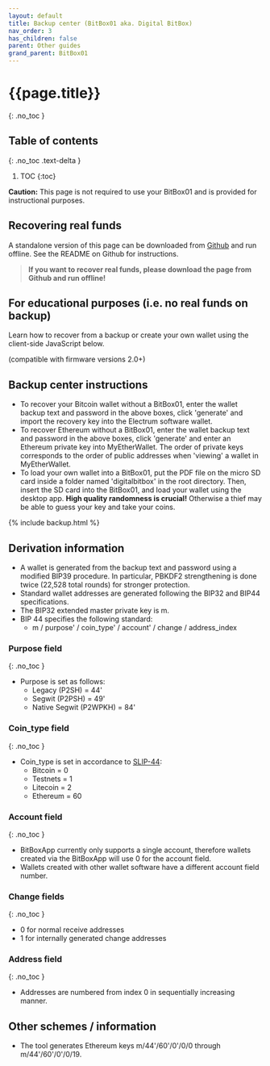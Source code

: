 ```yaml
---
layout: default
title: Backup center (BitBox01 aka. Digital BitBox)
nav_order: 3
has_children: false
parent: Other guides
grand_parent: BitBox01
---
```

# {{page.title}}
{: .no_toc }

## Table of contents
{: .no_toc .text-delta }

1. TOC
{:toc}

**Caution:** This page is not required to use your BitBox01 and is provided for instructional purposes.

## Recovering real funds
A standalone version of this page can be downloaded from [Github](https://github.com/digitalbitbox/html_backup) and run offline. See the README on Github for instructions.

> **If you want to recover real funds, please download the page from Github and run offline!**


## For educational purposes (i.e. no real funds on backup)
Learn how to recover from a backup or create your own wallet using the client-side JavaScript below.

(compatible with firmware versions 2.0+)

## Backup center instructions
* To recover your Bitcoin wallet without a BitBox01, enter the wallet backup text and password in the above boxes, click 'generate' and import the recovery key into the Electrum software wallet.
* To recover Ethereum without a BitBox01, enter the wallet backup text and password in the above boxes, click 'generate' and enter an Ethereum private key into MyEtherWallet.
The order of private keys corresponds to the order of public addresses when 'viewing' a wallet in MyEtherWallet.
* To load your own wallet into a BitBox01, put the PDF file
on the micro SD card inside a folder named 'digitalbitbox' in the root directory.
Then, insert the SD card into the BitBox01, and load your wallet using the desktop app.
**High quality randomness is crucial!**
Otherwise a thief may be able to guess your key and take your coins.

{% include backup.html %}


## Derivation information
* A wallet is generated from the backup text and password using a modified BIP39 procedure.
In particular, PBKDF2 strengthening is done twice (22,528 total rounds) for stronger protection.
* Standard wallet addresses are generated following the BIP32 and BIP44 specifications.
* The BIP32 extended master private key is m.
* BIP 44 specifies the following standard:
    * m / purpose' / coin_type' / account' / change / address_index

### Purpose field
{: .no_toc }
* Purpose is set as follows:
    * Legacy (P2SH) = 44'
    * Segwit (P2PSH) = 49'
    * Native Segwit (P2WPKH) = 84'

### Coin_type field
{: .no_toc }
* Coin_type is set in accordance to [SLIP-44](https://github.com/satoshilabs/slips/blob/master/slip-0044.md):
    * Bitcoin = 0
    * Testnets = 1
    * Litecoin = 2
    * Ethereum = 60

### Account field
{: .no_toc }
* BitBoxApp currently only supports a single account, therefore wallets created via the BitBoxApp will use 0 for the account field.
* Wallets created with other wallet software have a different account field number.

### Change fields
{: .no_toc }
* 0 for normal receive addresses
* 1 for internally generated change addresses

### Address field
{: .no_toc }
* Addresses are numbered from index 0 in sequentially increasing manner.

## Other schemes / information
* The tool generates Ethereum keys m/44'/60'/0'/0/0 through m/44'/60'/0'/0/19.
